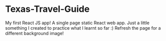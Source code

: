# Texas-Travel-Guide

My first React JS app!
A single page static React web app.
Just a little something I created to practice what I learnt so far :)
Refresh the page for a different background image!


